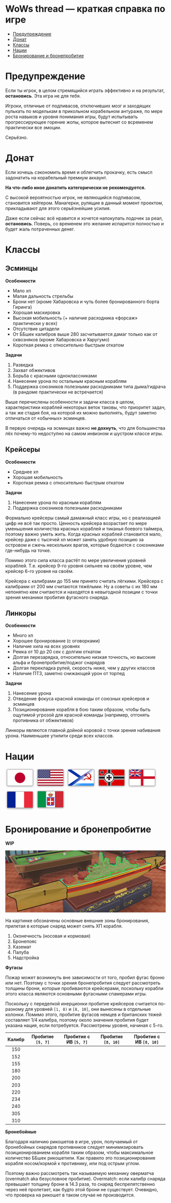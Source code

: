 # WoWs thread — краткая справка по игре

- [Предупреждение](#Предупреждение)
- [Донат](#Донат)
- [Классы](#Классы)
- [Нации](#Нации)
- [Бронирование и бронепробитие](#бронированиеибронепробитие)

# Предупреждение

Если ты игрок, в целом стремящийся играть эффективно и на результат, **остановись**. Эта игра не для тебя.

Игроки, отличные от подпивасов, отключивших мозг и заходящих пулькать по моделькам в прикольном корабельном антураже, по мере роста навыков и уровня понимания игры, будут испытывать прогрессирующее горение жопы, которое вытеснит со всременем практически все эмоции.

Серьёзно.

# Донат

Если хочешь сэкономить время и облегчить прокачку, есть смысл задонатить на корабельный премиум аккаунт.

**На что-либо иное донатить категорически не рекомендуется.**

С высокой вероятностью игрок, не являющийся подпивасом, становится хейтером. Манагерки, рулящие в данный момент проектом, прикладывают для этого серьёзнейшие усилия.

Даже если сейчас всё нравится и хочется напокупать лодочек за реал, **остановись**. Поверь, со временем это желание испарится полностью и будет жаль потраченных денег.

# Классы

## Эсминцы

**Особенности**

- Мало хп
- Малая дальность стрельбы
- Брони нет (кроме Хабаровска и чуть более бронированного борта Гиринга)
- Хорошая маскировка
- Высокая мобильность (+ наличие расходника «форсаж» практически у всех)
- Отсутствие цитадели
- От ББшек калибров выше 280 засчитывается дамаг только как от сквозняков (кроме Хабаровска и Харугумо)
- Короткая ремка с относительно быстрым откатом

**Задачи**

1. Разведка
2. Захват обжективов
3. Борьба с красными одноклассниками
4. Нанесение урона по остальным красным кораблям
5. Поддержка союзников полезными расходниками типа дыма/гидрача (в рандоме практически не встречается)

Выше перечислены особенности и задачи класса в целом, характеристики кораблей некоторых веток таковы, что приоритет задач, а так же стадия боя, на которой их можно выполнять, будут заметно отличаться от «обычных» эсминцев.

В первую очередь на эсминцах важно **не дохнуть**, что для большинства лёх почему-то недоступно на самом инвизном и шустром классе игры.

## Крейсеры

**Особенности**

- Среднее хп
- Хорошая мобильность
- Короткая ремка с относительно быстрым откатом

**Задачи**

1. Нанесение урона по красным кораблям
2. Поддержка союзников полезными расходниками

Формально крейсеры самый дамажный класс игры, но с реализацией цифр не всё так просто. Ценность крейсера возрастает по мере уменьшения количества красных кораблей и тиканья боевого таймера, поэтому важно уметь жить. Когда красных кораблей становится мало, крейсер даже с тысячей хп может занять удобную позицию за островом и сжечь нескольких врагов, которые бодаются с союзниками где-нибудь на точке.

Помимо этого сила класса растёт по мере увеличения уровней кораблей. Т.е. крейсер 9-го уровня сильнее на своём уровне, чем крейсер 6-го уровня на своём.

Крейсера с калибрами до 155 мм принято считать лёгкими. Крейсера с калибрами от 200 мм считаются тяжёлыми. Ну а советы с их 180 мм непонятно кем считаются и находятся в невыгодной позиции с точки зрения механики пробития фугасного снаряда.

## Линкоры

**Особенности**
- Много хп
- Хорошее бронирование (с оговорками)
- Наличие хила на всех уровнях
- Ремка от 10 до 20 сек с долгим откатом
- Долгая перезарядка, относительно низкая точность, но высокие альфа и бронепробитие/поджог снарядов
- Долгая перекладка рулей, скорость ниже, чем у других классов
- Наличие ПТЗ, заметно снижающей урон от торпед

**Задачи**

1. Нанесение урона
2. Отведение фокуса красной команды от союзных крейсеров и эсминцев
3. Позиционирование корабля в бою таким образом, чтобы быть ощутимой угрозой для красной команды (например, отгонять противника от обжективов)

Линкоры являются главной дойной коровой с точки зрения набивания урона. Наименьшее утилити среди всех классов.

# Нации

[![jp](images/flag_jp.png)](nations/jp.md) [![usa](images/flag_usa.png)](nations/usa.md) [![ussr](images/flag_ussr.png)](nations/ussr.md) [![ger](images/flag_ger.png)](nations/ger.md) [![uk](images/flag_uk.png)](nations/uk.md) [![uk](images/flag_fr.png)](nations/fr.md) [![uk](images/flag_it.png)](nations/it.md)

# Бронирование&nbsp;и&nbsp;бронепробитие

**WIP**

![armor_scheme](images/armor_scheme.png)

На картинке обозначены основные внешние зоны бронирования, прилетая в которые снаряд может снять ХП корабля.

1. Оконечность (носовая и кормовая)
2. Бронепояс
3. Каземат
4. Палуба
5. Надстройка

**Фугасы**

Пожар может возникнуть вне зависимости от того, пробил фугас броню или нет. Поэтому с точки зрения бронепробития следует рассмотреть толщины брони, которые пробиваются крейсерами, поскольку корабли этого класса являются основными фугасными спамерами игры.

Поскольку с переделкой инерционки пробитие крейсеров считается по-разному для уровней `[1, 8)` и `[8, 10]`, они вынесены в отдельные колонки. Помимо этого, пробитие фугасов немцев и британских тяжей составляет 1/4 калибра, поэтому около значения пробития будет указана нация, если потребуется. Рассмотрены уровня, начиная с 5-го.

| Калибр        | Пробитие `[5, 7]` | Пробитие с ИВ `[5, 7]` | Пробитие `[8, 10]` | Пробитие с ИВ `[8, 10]` |
| :-----------: |:-----------------:| :---------------------:|:------------------:|:-----------------------:|
| 150           |                   |                        |                    |                         |
| 152           |                   |                        |                    |                         |
| 155           |                   |                        |                    |                         |
| 180           |                   |                        |                    |                         |
| 200           |                   |                        |                    |                         |
| 203           |                   |                        |                    |                         |
| 220           |                   |                        |                    |                         |
| 234           |                   |                        |                    |                         |
| 240           |                   |                        |                    |                         |
| 305           |                   |                        |                    |                         |
| 310           |                   |                        |                    |                         |

**Бронебойные**

Благодаря наличию рикошетов в игре, урон, получаемый от бронебойных снарядов противников следует минимизировать позиционированием корабля таким образом, чтобы максимальное количество ББшек рикошетили. Как правило это позиционирование корабля носом/кормой к противнику, или под острым углом.

Поэтому важно рассмотреть так называемую механику оверматча (overmatch aka безусловное пробитие). Overmatch: если калибр снаряда превышает толщину брони в 14.3 раза, то снаряд беспрепятственно через неё пролетает, как будто этой брони не существует. Очевидно, что проверка на рикошет в таком случае не производится.


